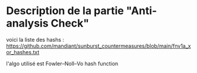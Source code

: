 # Description de la partie "Anti-analysis Check"

voici la liste des hashs : https://github.com/mandiant/sunburst_countermeasures/blob/main/fnv1a_xor_hashes.txt

l'algo utilisé est Fowler–Noll–Vo hash function

